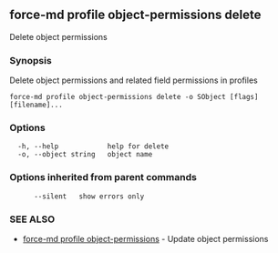 ## force-md profile object-permissions delete

Delete object permissions

### Synopsis

Delete object permissions and related field permissions in profiles

```
force-md profile object-permissions delete -o SObject [flags] [filename]...
```

### Options

```
  -h, --help            help for delete
  -o, --object string   object name
```

### Options inherited from parent commands

```
      --silent   show errors only
```

### SEE ALSO

* [force-md profile object-permissions](force-md_profile_object-permissions.md)	 - Update object permissions

